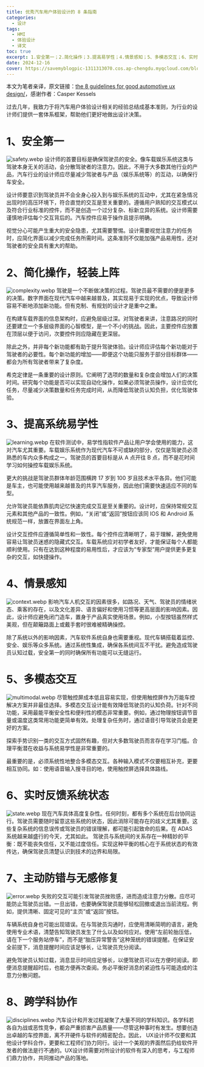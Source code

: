 ```yaml
---
title: 优秀汽车用户体验设计的 8 条指南
categories:
  - 设计
tags: 
  - HMI
  - 体验设计
  - 译文
toc: true 
excerpt: 1.安全第一；2.简化操作；3.提高易学性；4.情景感知；5、多模态交互；6、实时反馈；7、防错与修复；8.跨学科合作
date: 2024-12-16
cover: https://savemyblogpic-1311313070.cos.ap-chengdu.myqcloud.com/blogpicture/20250715214457.png
---
```


本文为笔者亲译，原文链接：[the 8 guidelines for good automotive ux design/](https://www.theturnsignalblog.com/the-8-guidelines-for-good-automotive-ux-design/)，感谢作者：Casper Kessels

过去几年，我致力于将汽车用户体验设计相关的经验总结成基本准则，为行业的设计师们提供一套体系框架，帮助他们更好地做出设计决策。

# 1、安全第一
![safety.webp](https://savemyblogpic-1311313070.cos.ap-chengdu.myqcloud.com/blogpicture/safety.webp)
设计师的首要目标是确保驾驶员的安全。像车载娱乐系统这类与驾驶本身无关的活动，会分散驾驶者的注意力。因此，不用于大多数其他行业的产品，汽车行业的设计师应尽量减少驾驶者与产品（娱乐系统等）的互动，以确保行车安全。

设计师要意识到驾驶员并不会全身心投入到与娱乐系统的互动中，尤其在紧急情况出现时的高压环境下，符合直觉的交互是至关重要的。遵循用户熟知的交互模式以及符合行业标准的控件，而不是创造一个过分复杂、标新立异的系统。设计师需要谨慎地评估每个交互背后的。汽车控件应易于操作且提示明确。

视觉分心可能产生重大的安全隐患，尤其需要警惕。设计需要视觉注意力的任务时，应简化界面以减少完成任务所需时间。这条准则不仅能加强产品易用性，还对驾驶者的安全具有重大的帮助。

# 2、简化操作，轻装上阵
![complexity.webp](https://savemyblogpic-1311313070.cos.ap-chengdu.myqcloud.com/blogpicture/complexity.webp)
驾驶是一个不断做决策的过程。驾驶员最不需要的便是更多的决策。数字界面在现代汽车中越来越普及，其实现易于实现的优点，导致设计师容易不断地添加新功能。但有克制、有规划的设计才是重中之重。

在构建车载界面的信息架构时，应避免层级过深。对驾驶者来讲，注意路况的同时还要建立一个多层级界面的心智模型，是一个不小的挑战。因此，主要控件应放置在顶层以便于访问，次要控件则应隐藏在更深层。

除此之外，并非每个新功能都有助于提升驾驶体验。设计师应评估每个新功能对于驾驶者的必要性。每个新功能的增加——即便这个功能只服务于部分目标群体——都会为所有驾驶者带来了复杂度。

希克定律是一条重要的设计原则。它阐明了选项的数量和复杂度会增加人们的决策时间。研究每个功能是否可以实现自动化操作，如果必须驾驶员操作，设计应优化任务，尽量减少决策数量和任务完成时间，从而降低驾驶员认知负担，优化驾驶体验。

# 3、提高系统易学性
![learning.webp](https://savemyblogpic-1311313070.cos.ap-chengdu.myqcloud.com/blogpicture/learning.webp)
在软件测试中，易学性指软件产品让用户学会使用的能力，这对汽车尤其重要。车载娱乐系统作为现代汽车不可或缺的部分，仅仅是驾驶员必须熟悉的车内众多构成之一。驾驶员的首要目标是从 A 点开往 B 点，而不是花时间学习如何操控车载娱乐系统。

更大的挑战是驾驶员群体年龄范围横跨 17 岁到 100 岁且技术水平各异。他们可能是车主，也可能使用越来越普及的共享汽车服务，因此他们需要快速适应不同的车型。

允许驾驶员能依靠肌肉记忆快速完成交互是至关重要的。设计时，应保持常规交互元素和其他产品的一致性。例如，“关闭”或“返回”按钮应该同 IOS 和 Android 系统规范一样，放置在界面左上角。

设计交互控件应遵循简单性和一致性。每个控件应清晰明了，易于理解，避免使用容易让驾驶员迷惑的隐藏式交互。车载系统应对初学者友好，才能保证每个人都能顺利使用。只有在达到这种程度的易用性后，才应该为“专家型”用户提供更多更复杂的交互，如快捷操作。

# 4、情景感知
![context.webp](https://savemyblogpic-1311313070.cos.ap-chengdu.myqcloud.com/blogpicture/context.webp)
影响汽车人机交互的因素很多，如路况、天气、驾驶员的情绪状态、乘客的存在，以及文化差异、语言偏好和使用习惯等更高层面的影响因素。因此，设计师应避免闭门造车，置身于产品真实使用场景。例如，小型按钮虽然样式美观，但在颠簸路面上或戴手套时很难被精确操控。

除了系统以外的影响因素，汽车软件系统自身也需要重视。现代车辆搭载着监控、安全、娱乐等众多系统。通过系统性集成，确保各系统间互不干扰。避免造成驾驶员认知过载，安全第一的同时确保所有功能可以无缝运行。

# 5、多模态交互
![multimodal.webp](https://savemyblogpic-1311313070.cos.ap-chengdu.myqcloud.com/blogpicture/multimodal.webp)
尽管触控屏成本低且容易实现，但使用触控屏作为万能车控解决方案并非最佳选择。多模态交互设计能有效降低驾驶员的认知负荷。针对不同功能，采用最能平衡安全性和便利性的模态非常重要。例如，通过物理按钮调节音量或温度这类常用功能更简单有效。处理复杂任务时，通过语音引导驾驶员会是更好的方案。

探索手势识别一类的交互方式固然有趣，但对大多数驾驶员而言存在学习门槛。合理平衡潜在收益与系统易学性是非常重要的。

最重要的是，必须系统性地整合多模态交互。各种输入模式不仅要相互补充，更要相互协同。如：使用语音输入搜寻目的地，使用触控屏选择具体路线。

# 6、实时反馈系统状态
![state.webp](https://savemyblogpic-1311313070.cos.ap-chengdu.myqcloud.com/blogpicture/state.webp)
现在汽车具体高度复杂性。任何时刻，都有多个系统在后台协同运行。驾驶员需要随时留意这些系统的状态，因此消除可能存在的歧义尤其重要。这些复杂系统的信息误传或驾驶员的错误理解，都可能引起致命的后果。在 ADAS 系统越来越盛行的今天，尤其如此。
驾驶员与系统间的关系存在一种精妙的平衡：既不能丧失信任，又不能过度信任。实现这种平衡的核心在于系统状态的有效传达，确保驾驶员清楚认识到技术的边界和局限。

# 7、主动防错与无感修复
![error.webp](https://savemyblogpic-1311313070.cos.ap-chengdu.myqcloud.com/blogpicture/error.webp)
失败的交互可能引发驾驶员挫败感，进而造成注意力分散。应尽可能防止驾驶员出错。一旦出错，也要确保驾驶员能够轻松回撤或退出当前流程。例如，提供清晰、固定可见的“主页”或“返回”按钮。

车辆系统自身也可能出现错误。在与驾驶员沟通时，应使用清晰简明的语言，避免使用专业术语，清楚告知驾驶员发生了什么以及如何应对。使用“左前轮胎压低，请在下一个服务站停车”，而不是“胎压异常警告”这种笼统的错误提醒。在保证安全前提下，消息提醒时间应该足够长，让驾驶员充分阅读。

避免驾驶员认知过载，消息显示时间应足够长，以便驾驶员可以在方便时阅读。即便消息提醒超时后，也能方便再次查阅。务必平衡好消息的紧迫性与可能造成的注意力分散问题。

# 8、跨学科协作
![disciplines.webp](https://savemyblogpic-1311313070.cos.ap-chengdu.myqcloud.com/blogpicture/disciplines.webp)
汽车设计和开发过程凝聚了大量不同的学科知识。各学科若各自为战或恶性竞争，都会严重损害产品质量——尽管这种事时有发生。想要创造出卓越的车控界面，离不开硬件与软件的精密配合。因此， UX设计师不仅要和其他设计学科合作，更要和工程师们协力同行。设计一个美观的界面然后扔给软件开发者的做法是行不通的。UX设计师需要对所设计的软件有深入的思考，与工程师们鼎力协作，共同推动产品的落地。
